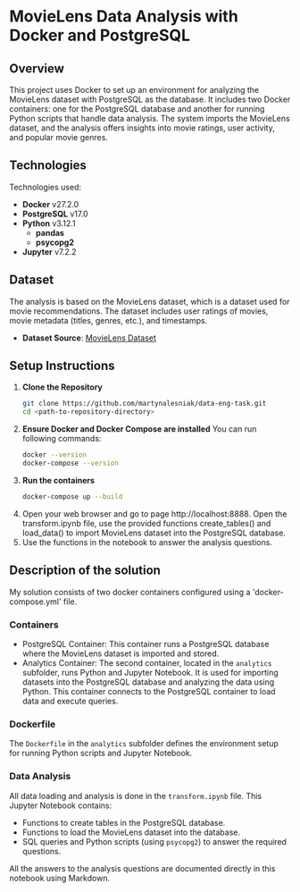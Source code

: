 # MovieLens Data Analysis with Docker and PostgreSQL

## Overview
This project uses Docker to set up an environment for analyzing the MovieLens dataset with PostgreSQL as the database. It includes two Docker containers: one for the PostgreSQL database and another for running Python scripts that handle data analysis. The system imports the MovieLens dataset, and the analysis offers insights into movie ratings, user activity, and popular movie genres.

## Technologies

Technologies used:

- **Docker** v27.2.0
- **PostgreSQL** v17.0
- **Python** v3.12.1
  - **pandas** 
  - **psycopg2**
- **Jupyter** v7.2.2

## Dataset

The analysis is based on the MovieLens dataset, which is a dataset used for movie recommendations. The dataset includes user ratings of movies, movie metadata (titles, genres, etc.), and timestamps. 

- **Dataset Source**: [MovieLens Dataset](https://grouplens.org/datasets/movielens/latest/)

## Setup Instructions

1. **Clone the Repository**
   ```bash
   git clone https://github.com/martynalesniak/data-eng-task.git
   cd <path-to-repository-directory>
2. **Ensure Docker and Docker Compose are installed**
    You can run following commands:
    ```bash
    docker --version
    docker-compose --version
3. **Run the containers**
    ```bash
    docker-compose up --build
4. Open your web browser and go to page http://localhost:8888. Open the transform.ipynb file, use the provided functions create_tables() and load_data() to import MovieLens dataset into the PostgreSQL database.
5. Use the functions in the notebook to answer the analysis questions.

## Description of the solution

My solution consists of two docker containers configured using a 'docker-compose.yml' file.

### Containers

- PostgreSQL Container: This container runs a PostgreSQL database where the MovieLens dataset is imported and stored.
- Analytics Container:  The second container, located in the `analytics` subfolder, runs Python and Jupyter Notebook. It is used for importing datasets into the PostgreSQL database and analyzing the data using Python. This container connects to the PostgreSQL container to load data and execute queries.

### Dockerfile

The `Dockerfile` in the `analytics` subfolder defines the environment setup for running Python scripts and Jupyter Notebook.

### Data Analysis

All data loading and analysis is done in the `transform.ipynb` file. This Jupyter Notebook contains:

- Functions to create tables in the PostgreSQL database.
- Functions to load the MovieLens dataset into the database.
- SQL queries and Python scripts (using `psycopg2`) to answer the required questions.

All the answers to the analysis questions are documented directly in this notebook using Markdown.